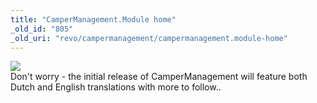 ```yaml
---
title: "CamperManagement.Module home"
_old_id: "805"
_old_uri: "revo/campermanagement/campermanagement.module-home"
---
```


![](/download/attachments/35095344/index.png?version=1&modificationDate=1307386207000)  
Don't worry - the initial release of CamperManagement will feature both Dutch and English translations with more to follow..